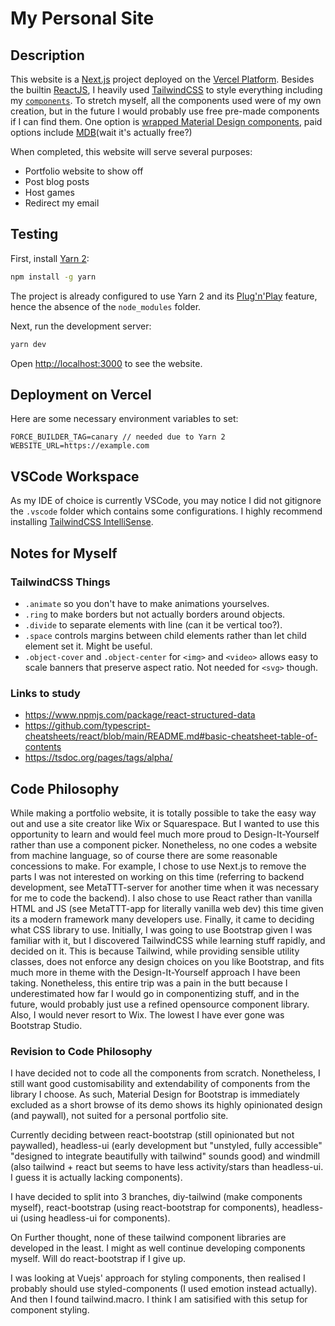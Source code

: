 # My Personal Site

## Description

This website is a [Next.js](https://nextjs.org/) project deployed on the [Vercel Platform](https://vercel.com/). Besides the builtin [ReactJS](https://reactjs.org/), I heavily used [TailwindCSS](https://tailwindcss.com/) to style everything including my [`components`](/components). To stretch myself, all the components used were of my own creation, but in the future I would probably use free pre-made components if I can find them. One option is [wrapped Material Design components](https://material.io/components), paid options include [MDB](https://mdbootstrap.com/docs/react/)(wait it's actually free?)

When completed, this website will serve several purposes:

- Portfolio website to show off
- Post blog posts
- Host games
- Redirect my email

## Testing

First, install [Yarn 2](https://yarnpkg.com/):

```bash
npm install -g yarn
```

The project is already configured to use Yarn 2 and its [Plug'n'Play](https://yarnpkg.com/features/pnp) feature, hence the absence of the `node_modules` folder.

Next, run the development server:

```bash
yarn dev
```

Open [http://localhost:3000](http://localhost:3000) to see the website.

## Deployment on Vercel

Here are some necessary environment variables to set:

```env
FORCE_BUILDER_TAG=canary // needed due to Yarn 2
WEBSITE_URL=https://example.com
```

## VSCode Workspace

As my IDE of choice is currently VSCode, you may notice I did not gitignore the `.vscode` folder which contains some configurations. I highly recommend installing [TailwindCSS IntelliSense](https://marketplace.visualstudio.com/items?itemName=bradlc.vscode-tailwindcss).

## Notes for Myself

### TailwindCSS Things

- `.animate` so you don't have to make animations yourselves.
- `.ring` to make borders but not actually borders around objects.
- `.divide` to separate elements with line (can it be vertical too?).
- `.space` controls margins between child elements rather than let child element set it. Might be useful.
- `.object-cover` and `.object-center` for `<img>` and `<video>` allows easy to scale banners that preserve aspect ratio. Not needed for `<svg>` though.

### Links to study

- <https://www.npmjs.com/package/react-structured-data>
- <https://github.com/typescript-cheatsheets/react/blob/main/README.md#basic-cheatsheet-table-of-contents>
- <https://tsdoc.org/pages/tags/alpha/>

## Code Philosophy

While making a portfolio website, it is totally possible to take the easy way out and use a site creator like Wix or Squarespace. But I wanted to use this opportunity to learn and would feel much more proud to Design-It-Yourself rather than use a component picker. Nonetheless, no one codes a website from machine language, so of course there are some reasonable concessions to make. For example, I chose to use Next.js to remove the parts I was not interested on working on this time (referring to backend development, see MetaTTT-server for another time when it was necessary for me to code the backend). I also chose to use React rather than vanilla HTML and JS (see MetaTTT-app for literally vanilla web dev) this time given its a modern framework many developers use. Finally, it came to deciding what CSS library to use. Initially, I was going to use Bootstrap given I was familiar with it, but I discovered TailwindCSS while learning stuff rapidly, and decided on it. This is because Tailwind, while providing sensible utility classes, does not enforce any design choices on you like Bootstrap, and fits much more in theme with the Design-It-Yourself approach I have been taking. Nonetheless, this entire trip was a pain in the butt because I underestimated how far I would go in componentizing stuff, and in the future, would probably just use a refined opensource component library. Also, I would never resort to Wix. The lowest I have ever gone was Bootstrap Studio.

### Revision to Code Philosophy

I have decided not to code all the components from scratch. Nonetheless, I still want good customisability and extendability of components from the library I choose. As such, Material Design for Bootstrap is immediately excluded as a short browse of its demo shows its highly opinionated design (and paywall), not suited for a personal portfolio site.

Currently deciding between react-bootstrap (still opinionated but not paywalled), headless-ui (early development but "unstyled, fully accessible" "designed to integrate beautifully with tailwind" sounds good) and windmill (also tailwind + react but seems to have less activity/stars than headless-ui. I guess it is actually lacking components).

I have decided to split into 3 branches, diy-tailwind (make components myself), react-bootstrap (using react-bootstrap for components), headless-ui (using headless-ui for components).

On Further thought, none of these tailwind component libraries are developed in the least. I might as well continue developing components myself. Will do react-bootstrap if I give up.

I was looking at Vuejs' approach for styling components, then realised I probably should use styled-components (I used emotion instead actually). And then I found tailwind.macro. I think I am satisified with this setup for component styling.
